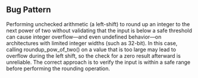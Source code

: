 ## Bug Pattern

Performing unchecked arithmetic (a left-shift) to round up an integer to the next power of two without validating that the input is below a safe threshold can cause integer overflow—and even undefined behavior—on architectures with limited integer widths (such as 32-bit). In this case, calling roundup_pow_of_two() on a value that is too large may lead to overflow during the left shift, so the check for a zero result afterward is unreliable. The correct approach is to verify the input is within a safe range before performing the rounding operation.